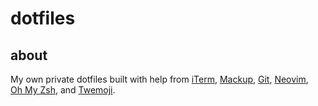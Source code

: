 # dotfiles

## about

My own private dotfiles built with help from
[iTerm](https://github.com/gnachman/iTerm2),
[Mackup](https://github.com/lra/mackup), [Git](https://github.com/git/git),
[Neovim](https://github.com/neovim/neovim),
[Oh&nbsp;My&nbsp;Zsh](https://github.com/ohmyzsh/ohmyzsh),
and&nbsp;[Twemoji](https://github.com/twitter/twemoji/blob/4dd7e73900eb073fc16f57e68a416075d27280aa/assets/svg/1fac0.svg).
